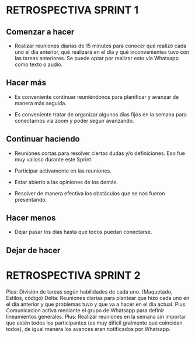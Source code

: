 # **RETROSPECTIVA SPRINT 1** <!-- Basado en la metodología de estrella de mar-->


## Comenzar a hacer <!--Aquí van todas aquellas cosas innovadoras o que por cierta curiosidad queremos probar. O tal vez son soluciones comprobadas que notamos que deberíamos usar.-->

- Realizar reuniones diarias de 15 minutos para conocer qué realizó cada uno el día anterior, qué realizará en el día y qué inconvenientes tuvo con las tareas anteriores. Se puede optar por realizar esto vía Whatsapp como texto o audio.


## Hacer más <!-- Aquí van todas aquellas cosas que estamos usando o haciendo y que queremos que mejoren. Son prácticas que creemos que requiere más refinamiento y que nos gustan mucho, por ello, hay que darles más. -->

- Es conveniente continuar reuniéndonos para planificar y avanzar de manera más seguida.

- Es conveniente tratar de organizar algunos días fijos en la semana para conectarnos vía zoom y poder seguir avanzando. 




## Continuar haciendo <!-- Es aquello que venimos haciendo y que nos brinda valor. Debemos seguir haciéndolo pero no será preocupación mejorarlo. Está bien como está.-->

- Reuniones cortas para resolver ciertas dudas y/o definiciones. Eso fue muy valioso durante este Sprint.

- Participar activamente en las reuniones.

- Estar abierto a las opiniones de los demás.

- Resolver de manera efectiva los obstáculos que se nos fueron presentando. 


## Hacer menos <!-- Aquí debemos colocar aquello que tal vez en un retrospectiva fue "Comenzar a hacer" pero no tuvo buenos resultados. Aquello que se intentó pero no da tanto beneficio. Algo que se le desee dar una segunda oportunidad, pero no es prioridad. Quitar alguna parte de una práctica.-->

- Dejar pasar los días hasta que todos puedan conectarse.



## Dejar de hacer <!-- En este punto se colocarán aquellas cosas que no dan valor o simplemente no les gusta y se puede optar por eliminarla-->


# **RETROSPECTIVA SPRINT 2** <!-- Basado en la metodología Plus & Delta-->

Plus: División de tareas según habilidades de cada uno. (Maquetado, Estilos, código)
Delta: Reuniones diarias para plantear que hizo cada uno en el día anterior y que problemas tuvo y que va a hacer en el día actual.
Plus: Comunicacion activa mediante el grupo de Whatsapp para definir lineamientos generales.
Plus: Realizar reuniones en la semana sin importar que estén todos los participantes (es muy dificil gralmente que coincidan todos), de igual manera los avances eran notificados por Whatsapp.





